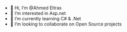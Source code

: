 - 👋 Hi, I’m @Ahmed Eltras
- 👀 I’m interested in Asp.net
- 🌱 I’m currently learning C# & .Net
- 💞️ I’m looking to collaborate on Open Source projects 

<!---
AlienX0X/AlienX0X is a ✨ special ✨ repository because its `README.md` (this file) appears on your GitHub profile.
You can click the Preview link to take a look at your changes.
--->
